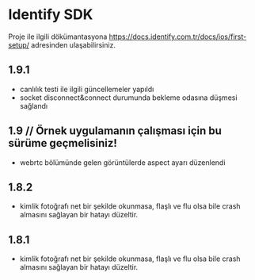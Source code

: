 # Identify SDK

Proje ile ilgili dökümantasyona https://docs.identify.com.tr/docs/ios/first-setup/ adresinden ulaşabilirsiniz.

## 1.9.1
- canlılık testi ile ilgili güncellemeler yapıldı
- socket disconnect&connect durumunda bekleme odasına düşmesi sağlandı

## 1.9 // Örnek uygulamanın çalışması için bu sürüme geçmelisiniz!
- webrtc bölümünde gelen görüntülerde aspect ayarı düzenlendi

## 1.8.2
- kimlik fotoğrafı net bir şekilde okunmasa, flaşlı ve flu olsa bile crash almasını sağlayan bir hatayı düzeltir.

## 1.8.1
- kimlik fotoğrafı net bir şekilde okunmasa, flaşlı ve flu olsa bile crash almasını sağlayan bir hatayı düzeltir.
